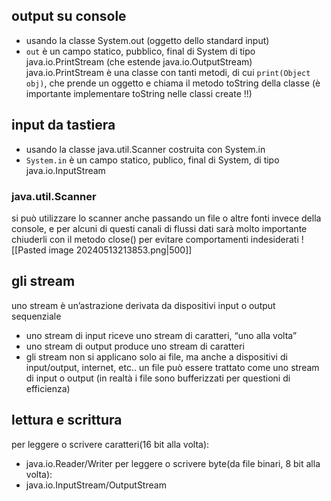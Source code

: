 ## output su console
- usando la classe System.out (oggetto dello standard input)
- `out` è un campo statico, pubblico, final di System di tipo java.io.PrintStream (che estende java.io.OutputStream)
java.io.PrintStream è una classe con tanti metodi, di cui `print(Object obj)`, che prende un oggetto e chiama il metodo toString della classe (è importante implementare toString nelle classi create !!)

## input da tastiera
- usando la classe java.util.Scanner costruita con System.in
- `System.in` è un campo statico, publico, final di System, di tipo java.io.InputStream
### java.util.Scanner
si può utilizzare lo scanner anche passando un file o altre fonti invece della console, e per alcuni di questi canali di flussi dati sarà molto importante chiuderli con il metodo close() per evitare comportamenti indesiderati
![[Pasted image 20240513213853.png|500]]

## gli stream
uno stream è un’astrazione derivata da dispositivi input o output sequenziale
- uno stream di input riceve uno stream di caratteri, “uno alla volta”
- uno stream di output produce uno stream di caratteri
- gli stream non si applicano solo ai file, ma anche a dispositivi di input/output, internet, etc..
un file può essere trattato come uno stream di input o output (in realtà i file sono bufferizzati per questioni di efficienza)

## lettura e scrittura
per leggere o scrivere caratteri(16 bit alla volta):
- java.io.Reader/Writer
per leggere o scrivere byte(da file binari, 8 bit alla volta):
- java.io.InputStream/OutputStream